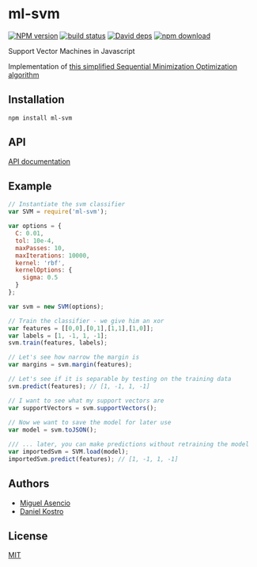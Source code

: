 # ml-svm

  [![NPM version][npm-image]][npm-url]
  [![build status][travis-image]][travis-url]
  [![David deps][david-image]][david-url]
  [![npm download][download-image]][download-url]
  
Support Vector Machines in Javascript

Implementation of [this simplified Sequential Minimization Optimization algorithm](http://cs229.stanford.edu/materials/smo.pdf)

## Installation

`npm install ml-svm`

## API
[API documentation](https://mljs.github.io/svm)

## Example

```js
// Instantiate the svm classifier
var SVM = require('ml-svm');

var options = {
  C: 0.01,
  tol: 10e-4,
  maxPasses: 10,
  maxIterations: 10000,
  kernel: 'rbf',
  kernelOptions: {
    sigma: 0.5
  }
};

var svm = new SVM(options);

// Train the classifier - we give him an xor
var features = [[0,0],[0,1],[1,1],[1,0]];
var labels = [1, -1, 1, -1];
svm.train(features, labels);

// Let's see how narrow the margin is
var margins = svm.margin(features);

// Let's see if it is separable by testing on the training data
svm.predict(features); // [1, -1, 1, -1]

// I want to see what my support vectors are
var supportVectors = svm.supportVectors();
 
// Now we want to save the model for later use
var model = svm.toJSON();

/// ... later, you can make predictions without retraining the model
var importedSvm = SVM.load(model);
importedSvm.predict(features); // [1, -1, 1, -1] 
```


## Authors

  - [Miguel Asencio](https://github.com/maasencioh)
  - [Daniel Kostro](https://github.com/stropitek)

## License

  [MIT](./LICENSE)

[npm-image]: https://img.shields.io/npm/v/ml-svm.svg?style=flat-square
[npm-url]: https://npmjs.org/package/ml-svm
[travis-image]: https://img.shields.io/travis/mljs/svm/master.svg?style=flat-square
[travis-url]: https://travis-ci.org/mljs/svm
[david-image]: https://img.shields.io/david/mljs/svm.svg?style=flat-square
[david-url]: https://david-dm.org/mljs/svm
[download-image]: https://img.shields.io/npm/dm/ml-svm.svg?style=flat-square
[download-url]: https://npmjs.org/package/ml-svm
